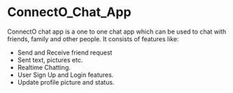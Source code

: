 # ConnectO_Chat_App
  ConnectO chat app is a one to one chat app which can be used to chat with friends, family and other people. It consists of features like:
  * Send and Receive friend request
  * Sent text, pictures etc.
  * Realtime Chatting.
  * User Sign Up and Login features.
  * Update profile picture and status.
  

